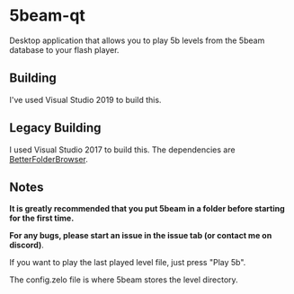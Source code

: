 # 5beam-qt
Desktop application that allows you to play 5b levels from the 5beam database to your flash player.

## Building
I've used Visual Studio 2019 to build this.

## Legacy Building
I used Visual Studio 2017 to build this. The dependencies are [BetterFolderBrowser](https://www.nuget.org/packages/BetterFolderBrowser/).

## Notes
**It is greatly recommended that you put 5beam in a folder before starting for the first time.**

**For any bugs, please start an issue in the issue tab (or contact me on discord)**. 

If you want to play the last played level file, just press "Play 5b".

The config.zelo file is where 5beam stores the level directory.
